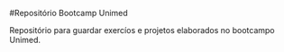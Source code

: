 #Repositório Bootcamp Unimed

Repositório para guardar exercíos e projetos elaborados no bootcampo Unimed.
